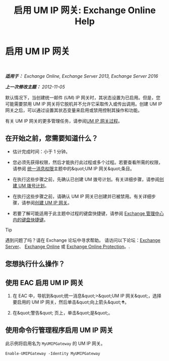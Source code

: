 ﻿---
title: '启用 UM IP 网关: Exchange Online Help'
TOCTitle: 启用 UM IP 网关
ms:assetid: 2706ae06-c45d-41b7-abbe-378a9fca104a
ms:mtpsurl: https://technet.microsoft.com/zh-cn/library/Aa996857(v=EXCHG.150)
ms:contentKeyID: 50490223
ms.date: 05/23/2018
mtps_version: v=EXCHG.150
ms.translationtype: MT
---

# 启用 UM IP 网关

 

_**适用于：** Exchange Online, Exchange Server 2013, Exchange Server 2016_

_**上一次修改主题：** 2012-11-05_

默认情况下，当创建统一邮件 (UM) IP 网关时，其状态设置为已启用。但是，您可能需要禁用 UM IP 网关将它脱机并不允许它采取传入或传出调用。创建 UM IP 网关之后，可以通过设置其状态变量来启用或禁用控制其操作和功能。

有关 UM IP 网关的更多管理任务，请参阅[UM IP 网关过程](um-ip-gateway-procedures-exchange-2013-help.md)。

## 在开始之前，您需要知道什么？

  - 估计完成时间：小于 1 分钟。

  - 您必须先获得权限，然后才能执行此过程或多个过程。若要查看所需的权限，请参阅 [统一消息权限](unified-messaging-permissions-exchange-2013-help.md)主题中的\&quot;UM IP 网关\&quot;条目。

  - 在执行这些步骤之前，先确认已创建 UM 拨号计划。有关详细步骤，请参阅[创建 UM 拨号计划](create-a-um-dial-plan-exchange-2013-help.md)。

  - 在执行这些步骤之前，请确认 UM IP 网关已创建并已被禁用。有关详细步骤，请参阅[创建 UM IP 网关](create-a-um-ip-gateway-exchange-2013-help.md)。

  - 若要了解可能适用于此主题中过程的键盘快捷键，请参阅 [Exchange 管理中心内的键盘快捷键](keyboard-shortcuts-in-the-exchange-admin-center-exchange-online-protection-help.md)。

> [!tip]
> 遇到问题了吗？请在 Exchange 论坛中寻求帮助。 请访问以下论坛：<a href="https://go.microsoft.com/fwlink/p/?linkid=60612">Exchange Server</a>、 <a href="https://go.microsoft.com/fwlink/p/?linkid=267542">Exchange Online</a> 或 <a href="https://go.microsoft.com/fwlink/p/?linkid=285351">Exchange Online Protection</a>。.


## 您想执行什么操作？

## 使用 EAC 启用 UM IP 网关

1.  在 EAC 中，导航到\&quot;统一消息\&quot;\>\&quot;UM IP 网关\&quot;，选择要启用的 UM IP 网关，然后单击\&quot;向上箭头\&quot;![向上键图标](images/JJ150576.1732c727-328b-4a1a-b84d-6d7252c7dcab(EXCHG.150).gif "向上键图标")。

2.  在\&quot;警告\&quot; 页上，单击\&quot;是\&quot;。

## 使用命令行管理程序启用 UM IP 网关

此示例将启用名为 `MyUMIPGateway` 的 UM IP 网关。

    Enable-UMIPGateway -Identity MyUMIPGateway

